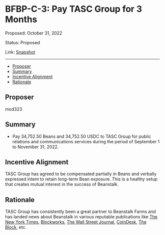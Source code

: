# BFBP-C-3: Pay TASC Group for 3 Months

Proposed: October 31, 2022

Status: Proposed

Link: [Snapshot](https://snapshot.org/#/beanstalkfarmsbudget.eth/proposal/0xd4d16da58f27819b016a17572ccde162daee904504412cbfb5427f513b521958)

---

- [Proposer](#proposer)
- [Summary](#summary)
- [Incentive Alignment](#incentive-alignment)
- [Rationale](#rationale)

## Proposer

mod323

## Summary

* Pay 34,752.50 Beans and 34,752.50 USDC to TASC Group for public relations and communications services during the period of September 1 to November 31, 2022.

## Incentive Alignment

TASC Group has agreed to be compensated partially in Beans and verbally expressed intent to retain long-term Bean exposure. This is a healthy setup that creates mutual interest in the success of Beanstalk.

## Rationale 

TASC Group has consistently been a great partner to Beanstalk Farms and has landed news about Beanstalk in various reputable publications like [The New York Times](https://www.nytimes.com/2022/09/28/technology/crypto-hacks-defi.html), [Blockworks](https://blockworks.co/playing-the-were-not-terra-stablecoin-game/), [The Wall Street Journal](https://www.wsj.com/articles/hacked-crypto-startups-get-capital-infusions-from-investors-11651053602), [CoinDesk](https://www.coindesk.com/business/2022/06/02/beanstalk-stablecoin-protocol-barn-raise-aims-to-restore-77m-in-lost-funds/), [The Block](https://www.theblock.co/post/146068/hacked-stablecoin-beanstalk-seeks-to-borrow-77-million-to-revive-itself), etc.
